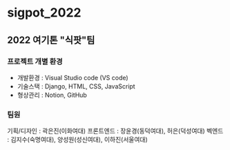# sigpot_2022
## 2022 여기톤 "식팟"팀

### 프로젝트 개별 환경
- 개발환경 : Visual Studio code (VS code)
- 기술스택 : Django, HTML, CSS, JavaScript
- 형상관리 : Notion, GitHub

### 팀원
기획/디자인 : 곽은진(이화여대)
프론트엔드 : 장윤경(동덕여대), 허은(덕성여대)
벡엔드 : 김지수(숙명여대), 양성원(성신여대), 이하진(서울여대)